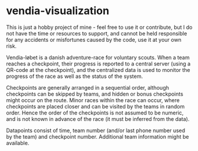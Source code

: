 # vendia-visualization

This is just a hobby project of mine - feel free to use it or contribute, but I do not have the time or resources to support, and cannot be held responsible for any accidents or misfortunes caused by the code, use it at your own risk.

Vendia-løbet is a danish adventure-race for voluntary scouts. When a team reaches a checkpoint, their progress is reported to a central server (using a QR-code at the checkpoint), and the centralized data is used to monitor the progress of the race as well as the status of the system.

Checkpoints are generally arranged in a sequential order, although checkpoints can be skipped by teams, and hidden or bonus checkpoints might occur on the route. Minor races within the race can occur, where checkpoints are placed closer and can be visited by the teams in random order. Hence the order of the checkpoints is not assumed to be numeric, and is not known in advance of the race (it must be inferred from the data).

Datapoints consist of time, team number (and/or last phone number used by the team) and checkpoint number. Additional team information might be available.
